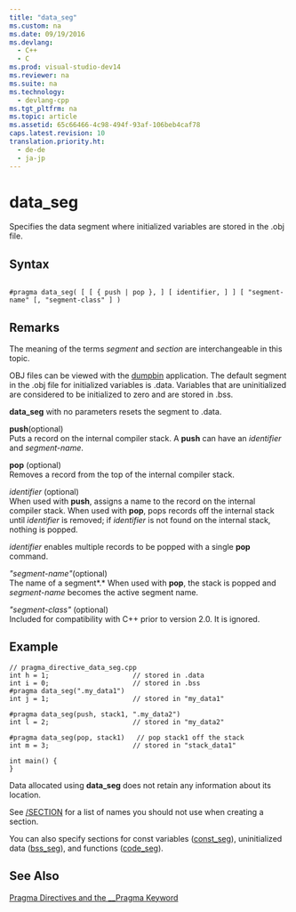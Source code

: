```yaml
---
title: "data_seg"
ms.custom: na
ms.date: 09/19/2016
ms.devlang: 
  - C++
  - C
ms.prod: visual-studio-dev14
ms.reviewer: na
ms.suite: na
ms.technology: 
  - devlang-cpp
ms.tgt_pltfrm: na
ms.topic: article
ms.assetid: 65c66466-4c98-494f-93af-106beb4caf78
caps.latest.revision: 10
translation.priority.ht: 
  - de-de
  - ja-jp
---
```

# data_seg
Specifies the data segment where initialized variables are stored in the .obj file.  
  
## Syntax  
  
```  
  
#pragma data_seg( [ [ { push | pop }, ] [ identifier, ] ] [ "segment-name" [, "segment-class" ] )  
```  
  
## Remarks  
 The meaning of the terms *segment* and *section* are interchangeable in this topic.  
  
 OBJ files can be viewed with the [dumpbin](../vs140/DUMPBIN-Command-Line.md) application. The default segment in the .obj file for initialized variables is .data. Variables that are uninitialized are considered to be initialized to zero and are stored in .bss.  
  
 **data_seg** with no parameters resets the segment to .data.  
  
 **push**(optional)  
 Puts a record on the internal compiler stack. A **push** can have an *identifier* and *segment-name*.  
  
 **pop** (optional)  
 Removes a record from the top of the internal compiler stack.  
  
 *identifier* (optional)  
 When used with **push**, assigns a name to the record on the internal compiler stack. When used with **pop**, pops records off the internal stack until *identifier* is removed; if *identifier* is not found on the internal stack, nothing is popped.  
  
 *identifier* enables multiple records to be popped with a single **pop** command.  
  
 *"segment-name"*(optional)  
 The name of a segment*.* When used with **pop**, the stack is popped and *segment-name* becomes the active segment name.  
  
 *"segment-class"* (optional)  
 Included for compatibility with C++ prior to version 2.0. It is ignored.  
  
## Example  
  
```  
// pragma_directive_data_seg.cpp  
int h = 1;                     // stored in .data  
int i = 0;                     // stored in .bss  
#pragma data_seg(".my_data1")  
int j = 1;                     // stored in "my_data1"  
  
#pragma data_seg(push, stack1, ".my_data2")     
int l = 2;                     // stored in "my_data2"  
  
#pragma data_seg(pop, stack1)   // pop stack1 off the stack  
int m = 3;                     // stored in "stack_data1"  
  
int main() {  
}  
```  
  
 Data allocated using **data_seg** does not retain any information about its location.  
  
 See [/SECTION](../vs140/-SECTION--Specify-Section-Attributes-.md) for a list of names you should not use when creating a section.  
  
 You can also specify sections for const variables ([const_seg](../vs140/const_seg.md)), uninitialized data ([bss_seg](../vs140/bss_seg.md)), and functions ([code_seg](../vs140/code_seg.md)).  
  
## See Also  
 [Pragma Directives and the __Pragma Keyword](../vs140/Pragma-Directives-and-the-__Pragma-Keyword.md)